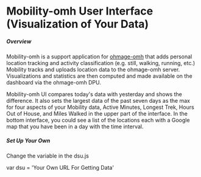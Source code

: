 <h1>Mobility-omh User Interface (Visualization of Your Data)</h1>
<h5>Overview</h5>
<p>
  Mobility-omh is a support application for <a href="http://ohmage-omh.smalldata.io/">ohmage-omh</a> that adds personal location tracking and activity classification (e.g. still, walking, running, etc.) Mobility tracks and uploads location data to the ohmage-omh server. Visualizations and statistics are then computed and made available on the dashboard via the ohmage-omh DPU. </br>

  Mobility-omh UI compares today's data with yesterday and shows the difference. It also sets the largest data of the past seven days as the max for four aspects of your Mobility data, Active Minutes, Longest Trek, Hours Out of House, and Miles Walked in the upper part of the interface. In the bottom interface, you could see a list of the locations each with a Google map that you have been in a day with the time interval.
</p>

<h5>Set Up Your Own</h5>
<p>Change the variable in the dsu.js</p>
<p>var dsu = 'Your Own URL For Getting Data'</p>

